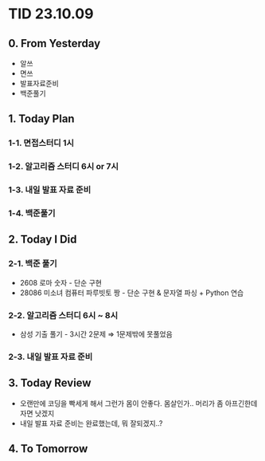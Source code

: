# TID 23.10.09

## 0. From Yesterday

- 알쓰
- 면쓰
- 발표자료준비
- 백준풀기

## 1. Today Plan

### 1-1. 면접스터디 1시

### 1-2. 알고리즘 스터디 6시 or 7시

### 1-3. 내일 발표 자료 준비

### 1-4. 백준풀기

## 2. Today I Did

### 2-1. 백준 풀기

- 2608 로마 숫자 - 단순 구현
- 28086 미소녀 컴퓨터 파루빗토 짱 - 단순 구현 & 문자열 파싱 + Python 연습

### 2-2. 알고리즘 스터디 6시 ~ 8시

- 삼성 기출 풀기 - 3시간 2문제 ⇒ 1문제밖에 못풀었음

### 2-3. 내일 발표 자료 준비

## 3. Today Review

- 오랜만에 코딩을 빡세게 해서 그런가 몸이 안좋다. 몸살인가.. 머리가 좀 아프긴한데 자면 낫겠지
- 내일 발표 자료 준비는 완료했는데, 뭐 잘되겠지..?

## 4. To Tomorrow